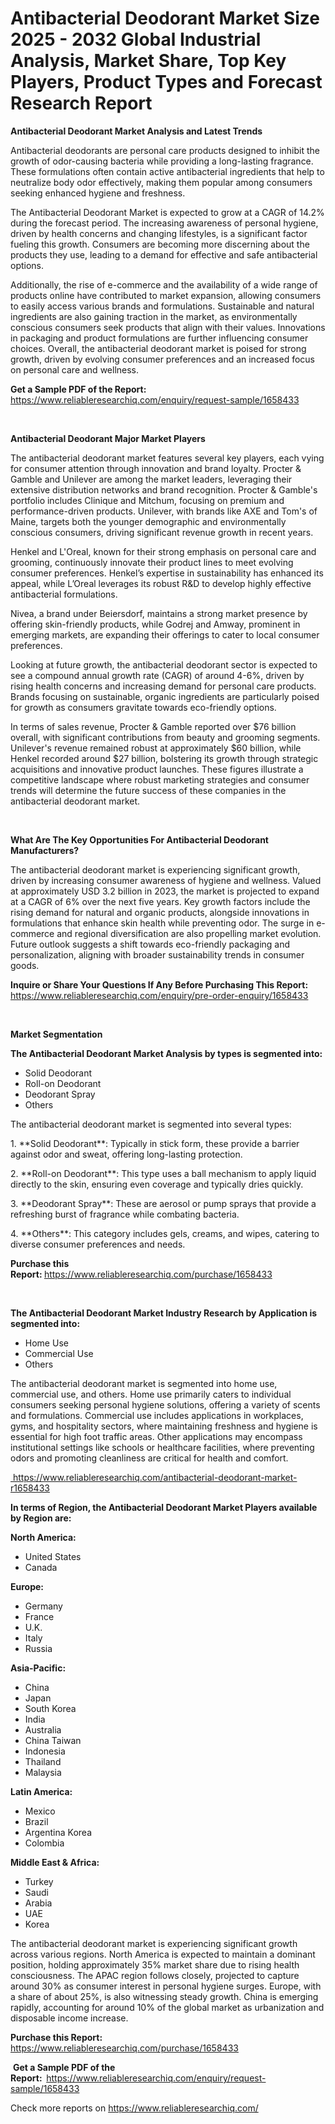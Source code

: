 <p><h1>Antibacterial Deodorant Market Size 2025 - 2032 Global Industrial Analysis, Market Share, Top Key Players, Product Types and Forecast Research Report</h1></p><p><strong>Antibacterial Deodorant Market Analysis and Latest Trends</strong></p>
<p><p>Antibacterial deodorants are personal care products designed to inhibit the growth of odor-causing bacteria while providing a long-lasting fragrance. These formulations often contain active antibacterial ingredients that help to neutralize body odor effectively, making them popular among consumers seeking enhanced hygiene and freshness.</p><p>The Antibacterial Deodorant Market is expected to grow at a CAGR of 14.2% during the forecast period. The increasing awareness of personal hygiene, driven by health concerns and changing lifestyles, is a significant factor fueling this growth. Consumers are becoming more discerning about the products they use, leading to a demand for effective and safe antibacterial options. </p><p>Additionally, the rise of e-commerce and the availability of a wide range of products online have contributed to market expansion, allowing consumers to easily access various brands and formulations. Sustainable and natural ingredients are also gaining traction in the market, as environmentally conscious consumers seek products that align with their values. Innovations in packaging and product formulations are further influencing consumer choices. Overall, the antibacterial deodorant market is poised for strong growth, driven by evolving consumer preferences and an increased focus on personal care and wellness.</p></p>
<p><strong>Get a Sample PDF of the Report:&nbsp;</strong> <a href="https://www.reliableresearchiq.com/enquiry/request-sample/1658433?utm_campaign=104&utm_medium=2&utm_source=Github&utm_content=ia&utm_term=06022025&utm_id=antibacterial-deodorant">https://www.reliableresearchiq.com/enquiry/request-sample/1658433</a></p>
<p>&nbsp;</p>
<p><strong>Antibacterial Deodorant Major Market Players</strong></p>
<p><p>The antibacterial deodorant market features several key players, each vying for consumer attention through innovation and brand loyalty. Procter & Gamble and Unilever are among the market leaders, leveraging their extensive distribution networks and brand recognition. Procter & Gamble's portfolio includes Clinique and Mitchum, focusing on premium and performance-driven products. Unilever, with brands like AXE and Tom's of Maine, targets both the younger demographic and environmentally conscious consumers, driving significant revenue growth in recent years.</p><p>Henkel and L'Oreal, known for their strong emphasis on personal care and grooming, continuously innovate their product lines to meet evolving consumer preferences. Henkel’s expertise in sustainability has enhanced its appeal, while L’Oreal leverages its robust R&D to develop highly effective antibacterial formulations. </p><p>Nivea, a brand under Beiersdorf, maintains a strong market presence by offering skin-friendly products, while Godrej and Amway, prominent in emerging markets, are expanding their offerings to cater to local consumer preferences.</p><p>Looking at future growth, the antibacterial deodorant sector is expected to see a compound annual growth rate (CAGR) of around 4-6%, driven by rising health concerns and increasing demand for personal care products. Brands focusing on sustainable, organic ingredients are particularly poised for growth as consumers gravitate towards eco-friendly options.</p><p>In terms of sales revenue, Procter & Gamble reported over $76 billion overall, with significant contributions from beauty and grooming segments. Unilever's revenue remained robust at approximately $60 billion, while Henkel recorded around $27 billion, bolstering its growth through strategic acquisitions and innovative product launches. These figures illustrate a competitive landscape where robust marketing strategies and consumer trends will determine the future success of these companies in the antibacterial deodorant market.</p></p>
<p>&nbsp;</p>
<p><strong>What Are The Key Opportunities For Antibacterial Deodorant Manufacturers?</strong></p>
<p><p>The antibacterial deodorant market is experiencing significant growth, driven by increasing consumer awareness of hygiene and wellness. Valued at approximately USD 3.2 billion in 2023, the market is projected to expand at a CAGR of 6% over the next five years. Key growth factors include the rising demand for natural and organic products, alongside innovations in formulations that enhance skin health while preventing odor. The surge in e-commerce and regional diversification are also propelling market evolution. Future outlook suggests a shift towards eco-friendly packaging and personalization, aligning with broader sustainability trends in consumer goods.</p></p>
<p><strong>Inquire or Share Your Questions If Any Before Purchasing This Report:</strong> <a href="https://www.reliableresearchiq.com/enquiry/pre-order-enquiry/1658433?utm_campaign=104&utm_medium=2&utm_source=Github&utm_content=ia&utm_term=06022025&utm_id=antibacterial-deodorant">https://www.reliableresearchiq.com/enquiry/pre-order-enquiry/1658433</a></p>
<p>&nbsp;</p>
<p><strong>Market Segmentation</strong></p>
<p><strong>The Antibacterial Deodorant Market Analysis by types is segmented into:</strong></p>
<p><ul><li>Solid Deodorant</li><li>Roll-on Deodorant</li><li>Deodorant Spray</li><li>Others</li></ul></p>
<p><p>The antibacterial deodorant market is segmented into several types: </p><p>1. **Solid Deodorant**: Typically in stick form, these provide a barrier against odor and sweat, offering long-lasting protection.</p><p>  </p><p>2. **Roll-on Deodorant**: This type uses a ball mechanism to apply liquid directly to the skin, ensuring even coverage and typically dries quickly.</p><p>3. **Deodorant Spray**: These are aerosol or pump sprays that provide a refreshing burst of fragrance while combating bacteria.</p><p>4. **Others**: This category includes gels, creams, and wipes, catering to diverse consumer preferences and needs.</p></p>
<p><strong>Purchase this Report:&nbsp;</strong><a href="https://www.reliableresearchiq.com/purchase/1658433?utm_campaign=104&utm_medium=2&utm_source=Github&utm_content=ia&utm_term=06022025&utm_id=antibacterial-deodorant">https://www.reliableresearchiq.com/purchase/1658433</a></p>
<p>&nbsp;</p>
<p><strong>The Antibacterial Deodorant Market Industry Research by Application is segmented into:</strong></p>
<p><ul><li>Home Use</li><li>Commercial Use</li><li>Others</li></ul></p>
<p><p>The antibacterial deodorant market is segmented into home use, commercial use, and others. Home use primarily caters to individual consumers seeking personal hygiene solutions, offering a variety of scents and formulations. Commercial use includes applications in workplaces, gyms, and hospitality sectors, where maintaining freshness and hygiene is essential for high foot traffic areas. Other applications may encompass institutional settings like schools or healthcare facilities, where preventing odors and promoting cleanliness are critical for health and comfort.</p></p>
<p><a href="https://www.reliableresearchiq.com/antibacterial-deodorant-market-r1658433?utm_campaign=104&utm_medium=2&utm_source=Github&utm_content=ia&utm_term=06022025&utm_id=antibacterial-deodorant">&nbsp;https://www.reliableresearchiq.com/antibacterial-deodorant-market-r1658433</a></p>
<p><strong>In terms of Region, the Antibacterial Deodorant Market Players available by Region are:</strong></p>
<p>
    <p> <strong> North America: </strong>
        <ul>
            <li>United States</li>
            <li>Canada</li>
        </ul>
        </p> 
    <p> <strong> Europe: </strong>
        <ul>
            <li>Germany</li>
            <li>France</li>
            <li>U.K.</li>
            <li>Italy</li>
            <li>Russia</li>
        </ul>
        </p> 
    <p> <strong> Asia-Pacific: </strong>
        <ul>
            <li>China</li>
            <li>Japan</li>
            <li>South Korea</li>
            <li>India</li>
            <li>Australia</li>
            <li>China Taiwan</li>
            <li>Indonesia</li>
            <li>Thailand</li>
            <li>Malaysia</li>
        </ul>
        </p> 
    <p> <strong> Latin America: </strong>
        <ul>
            <li>Mexico</li>
            <li>Brazil</li>
            <li>Argentina Korea</li>
            <li>Colombia</li>
        </ul>
        </p> 
    <p> <strong> Middle East & Africa: </strong>
        <ul>
            <li>Turkey</li>
            <li>Saudi</li>
            <li>Arabia</li>
            <li>UAE</li>
            <li>Korea</li>
        </ul>
    </p>
    </p>
<p><p>The antibacterial deodorant market is experiencing significant growth across various regions. North America is expected to maintain a dominant position, holding approximately 35% market share due to rising health consciousness. The APAC region follows closely, projected to capture around 30% as consumer interest in personal hygiene surges. Europe, with a share of about 25%, is also witnessing steady growth. China is emerging rapidly, accounting for around 10% of the global market as urbanization and disposable income increase.</p></p>
<p><strong>Purchase this Report: </strong><a href="https://www.reliableresearchiq.com/purchase/1658433?utm_campaign=104&utm_medium=2&utm_source=Github&utm_content=ia&utm_term=06022025&utm_id=antibacterial-deodorant">https://www.reliableresearchiq.com/purchase/1658433</a></p>
<p>&nbsp;<strong>Get a Sample PDF of the Report:&nbsp;&nbsp;</strong><a href="https://www.reliableresearchiq.com/enquiry/request-sample/1658433?utm_campaign=104&utm_medium=2&utm_source=Github&utm_content=ia&utm_term=06022025&utm_id=antibacterial-deodorant">https://www.reliableresearchiq.com/enquiry/request-sample/1658433</a></p>
<p><strong></strong></p>
<p>Check more reports on <a href="https://www.reliableresearchiq.com/?utm_campaign=104&utm_medium=2&utm_source=Github&utm_content=ia&utm_term=06022025&utm_id=antibacterial-deodorant">https://www.reliableresearchiq.com/</a></p>